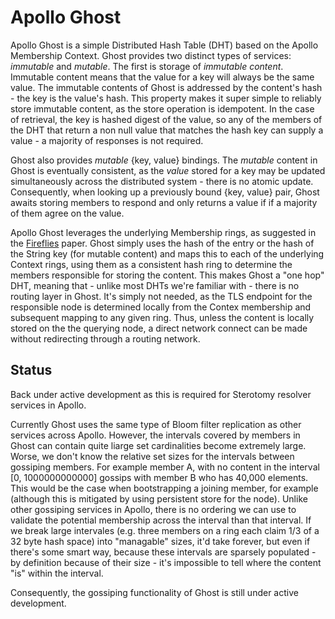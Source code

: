 # Apollo Ghost

Apollo Ghost is a simple Distributed Hash Table (DHT) based on the Apollo Membership Context.  Ghost provides two distinct types of services: _immutable_ and _mutable_.  The first is storage of 
_immutable content_.  Immutable content means that
the value for a key will always be the same value. The immutable contents of Ghost is addressed by the content's hash - the key is the value's hash. This property makes it super simple to reliably store 
immutable content, as the store operation is idempotent. In the case of retrieval, the key is hashed digest of the value, so any of the members of the DHT that return a non null value that matches the 
hash key can supply a value - a majority of responses is not required.

Ghost also provides _mutable_ {key, value} bindings.  The _mutable_ content in Ghost is eventually consistent, as the _value_ stored for a key may be updated simultaneously across the distributed system - there is no
atomic update.  Consequently, when looking up a previously bound {key, value} pair, Ghost awaits storing members to respond and only returns a value if if a majority of them agree on the value.

Apollo Ghost leverages the underlying Membership rings, as suggested in the [Fireflies](https://ymsir.com/papers/fireflies-tocs.pdf) paper.  Ghost simply uses the hash of the entry or the hash of the String key (for mutable
content) and maps this to each of the underlying Context rings, using them as a consistent hash ring to determine the members responsible for storing the content.  This makes Ghost a "one hop" DHT, meaning that - unlike most DHTs we're familiar with - there is no routing layer in Ghost.  It's simply not needed, as the TLS endpoint for the responsible node is determined locally from the Contex membership and subsequent mapping to any given ring.  Thus, unless the content is locally stored on the the querying node, a direct network connect can be made without redirecting through a routing network.

## Status
Back under active development as this is required for Sterotomy resolver services in Apollo.

Currently Ghost uses the same type of Bloom filter replication as other services across Apollo.  However, the intervals covered by members  in Ghost can contain quite liarge set cardinalities become extremely large.  Worse, we
don't know the relative set sizes for the intervals between gossiping members.  For example member A, with no content in the interval [0, 1000000000000] gossips with member B who has 40,000 elements. This would be the case
when bootstrapping a joining member, for example (although this is mitigated by using persistent store for the node). Unlike other gossiping services in Apollo, there is no ordering we can use to validate the potential membership
across the interval than that interval.  If we break large intervales (e.g. three members on a ring each claim 1/3 of a 32 byte hash space) into "managable" sizes, it'd take forever, but even if there's some smart way, because these
intervals are sparsely populated - by definition because of their size - it's impossible to tell where the content "is" within the interval.

Consequently, the gossiping functionality of Ghost is still under active development.
